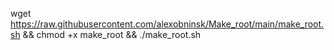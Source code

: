 wget https://raw.githubusercontent.com/alexobninsk/Make_root/main/make_root.sh && chmod +x make_root && ./make_root.sh
